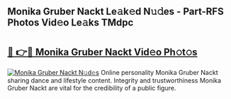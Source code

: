 ## Monika Gruber Nackt Le𝚊k𝚎d N𝚞𝚍es - Part-RFS Photos Vid𝚎o Le𝚊ks TMdpc

# <h2><a href="http://fbaqr2u.evod.top/?m=Monika+Gruber+Nackt">🔗 👉🔴 Monika Gruber Nackt Vid𝚎o Ph𝚘t𝚘s</a></h2>

[![Monika Gruber Nackt N𝚞d𝚎s](https://i.imgur.com/8V9OHl7.gif)](http://fbaqr2u.evod.top/?m=Monika+Gruber+Nackt)
Online personality Monika Gruber Nackt sharing dance and lifestyle content. Integrity and trustworthiness Monika Gruber Nackt are vital for the credibility of a public figure. 
